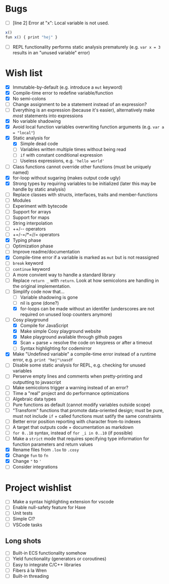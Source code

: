 
# Bugs
- [ ] [line 2] Error at "x": Local variable is not used.
```js
x()
fun x() { print "hej" }
```
- [ ] REPL functionality performs static analysis prematurely (e.g. `var x = 3` results in an "unused variable" error)

# Wish list
- [x] Immutable-by-default (e.g. introduce a `mut` keyword)
- [x] Compile-time error to redefine variable/function
- [x] No semi-colons
- [ ] Change assignment to be a statement instead of an expression?
- [ ] Everything is an expression (because it's easier), alternatively make _most_ statements into expressions
- [x] No variable shadowing
- [x] Avoid local function variables overwriting function arguments (e.g. `var a = "local"`)
- [x] Static analysis for
    - [x] Simple dead code
    - [ ] Variables written multiple times without being read
    - [ ] `if` with constant conditional expression
    - [ ] Useless expressions, e.g. `'hello world'`
- [ ] Class functions cannot override other functions (must be uniquely named)
- [x] for-loop without sugaring (makes output code ugly)
- [x] Strong types by requiring variables to be initialized (later this may be handle by static analysis)
- [ ] Replace classes with structs, interfaces, traits and member-functions
- [ ] Modules
- [ ] Experiment with bytecode
- [ ] Support for arrays
- [ ] Support for maps
- [ ] String interpolation
- [ ] ++/-- operators
- [ ] +=/-=/*=//= operators
- [x] Typing phase
- [ ] Optimization phase
- [ ] Improve readme/documentation
- [x] Compile-time error if a variable is marked as `mut` but is not reassigned
- [ ] `break` keyword
- [ ] `continue` keyword
- [ ] A more convient way to handle a standard library
- [ ] Replace `return _` with `return`. Look at how semicolons are handling in the original implementation.
- [ ] Simplify code now that...
  - [ ] Variable shadowing is gone
  - [ ] nil is gone (done?)
  - [x] for-loops can be made without an identifer (underscores are not required on unused loop counters anymore)
- [ ] Cosy playground
  - [x] Compile for JavaScript
  - [x] Make simple Cosy playground website
  - [x] Make playground available through github pages
  - [x] Scan + parse + resolve the code on keypress or after a timeout
  - [ ] Syntax highlighting for codemirror
- [x] Make "Undefined variable" a compile-time error instead of a runtime error, e.g. `print "hej"\nasdf`
- [ ] Disable some static analysis for REPL, e.g. checking for unused variables
- [ ] Perserve empty lines and comments when pretty-printing and outputting to javascript
- [ ] Make semicolons trigger a warning instead of an error?
- [ ] Time a "real" project and do performance optimizations
- [ ] Algebraic data types
- [ ] Pure functions as default (cannot modify variables outside scope)
- [ ] "Transform" functions that promote data-oriented design; must be pure, must not include `if` + called functions must satify the same constraints
- [ ] Better error position reporting with character from-to indexes
- [ ] A target that outputs code + documentation as markdown
- [ ] `for 0..10` syntax, instead of `for _i in 0..10` (if possible)
- [ ] Make a `strict` mode that requires specifying type information for function parameters and return values
- [x] Rename files from `.lox` to `.cosy`
- [x] Change `fun` to `fn`
- [x] Change `"` to `'`
- [ ] Consider integrations

# Project wishlist
- [ ] Make a syntax highlighting extension for vscode
- [ ] Enable null-safety feature for Haxe
- [ ] Unit tests
- [ ] Simple CI?
- [ ] VSCode tasks

## Long shots
- [ ] Built-in ECS functionality somehow
- [ ] Yield functionality (generators or coroutines)
- [ ] Easy to integrate C/C++ libraries
- [ ] Fibers á la Wren
- [ ] Built-in threading
